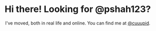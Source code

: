 <h1 align="center" style="align: center">Hi there! Looking for @pshah123?</h1>

<p align="center">I've moved, both in real life and online. You can find me at <a href="https://github.com/cuuupid">@cuuupid</a>.</p>

